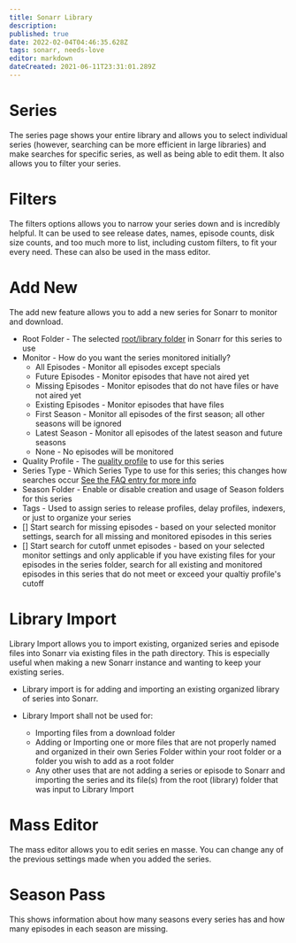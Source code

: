 ```yaml
---
title: Sonarr Library
description: 
published: true
date: 2022-02-04T04:46:35.628Z
tags: sonarr, needs-love
editor: markdown
dateCreated: 2021-06-11T23:31:01.289Z
---
```


# Series

The series page shows your entire library and allows you to select individual series (however, searching can be more efficient in large libraries) and make searches for specific series, as well as being able to edit them. It also allows you to filter your series.

# Filters

The filters options allows you to narrow your series down and is incredibly helpful. It can be used to see release dates, names, episode counts, disk size counts, and too much more to list, including custom filters, to fit your every need. These can also be used in the mass editor.

# Add New

The add new feature allows you to add a new series for Sonarr to monitor and download.

- Root Folder - The selected [root/library folder](/sonarr/settings#root-folders) in Sonarr for this series to use
- Monitor - How do you want the series monitored initially?
  - All Episodes - Monitor all episodes except specials
  - Future Episodes - Monitor episodes that have not aired yet
  - Missing Episodes - Monitor episodes that do not have files or have not aired yet
  - Existing Episodes - Monitor episodes that have files
  - First Season - Monitor all episodes of the first season; all other seasons will be ignored
  - Latest Season - Monitor all episodes of the latest season and future seasons
  - None - No episodes will be monitored
- Quality Profile - The [quality profile](/sonarr/settings#quality-profiles) to use for this series
- Series Type - Which Series Type to use for this series; this changes how searches occur [See the FAQ entry for more info](/sonarr/faq#whats-the-different-series-types)
- Season Folder - Enable or disable creation and usage of Season folders for this series
- Tags - Used to assign series to release profiles, delay profiles, indexers, or just to organize your series
- \[\] Start search for missing episodes - based on your selected monitor settings, search for all missing and monitored episodes in this series
- \[\] Start search for cutoff unmet episodes - based on your selected monitor settings and only applicable if you have existing files for your episodes in the series folder, search for all existing and monitored episodes in this series that do not meet or exceed your qualtiy profile's cutoff

# Library Import

Library Import allows you to import existing, organized series and episode files into Sonarr via existing files in the path directory. This is especially useful when making a new Sonarr instance and wanting to keep your existing series.

- Library import is for adding and importing an existing organized library of  series into Sonarr.

- Library Import shall not be used for:
  - Importing files from a download folder
  - Adding or Importing one or more files that are not properly named and organized in their own Series Folder within your root folder or a folder you wish to add as a root folder
  - Any other uses that are not adding a series or episode to Sonarr and importing the series and its file(s) from the root (library) folder that was input to Library Import

# Mass Editor

The mass editor allows you to edit series en masse. You can change any of the previous settings made when you added the series.

# Season Pass

This shows information about how many seasons every series has and how many episodes in each season are missing.

